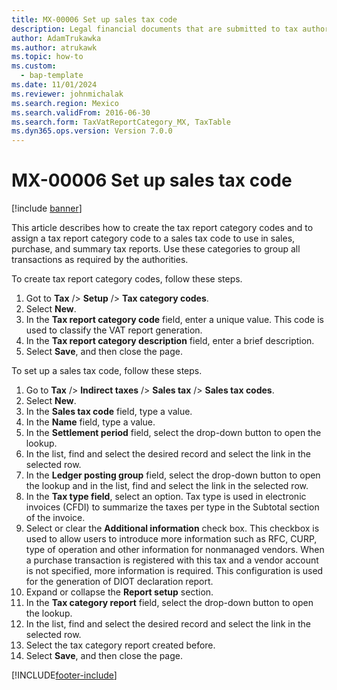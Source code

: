 ```yaml
---
title: MX-00006 Set up sales tax code
description: Legal financial documents that are submitted to tax authorities in Mexico must contain different types of tax registration IDs and other related information.
author: AdamTrukawka
ms.author: atrukawk
ms.topic: how-to
ms.custom: 
  - bap-template
ms.date: 11/01/2024
ms.reviewer: johnmichalak
ms.search.region: Mexico
ms.search.validFrom: 2016-06-30
ms.search.form: TaxVatReportCategory_MX, TaxTable
ms.dyn365.ops.version: Version 7.0.0
---
```


# MX-00006 Set up sales tax code

[!include [banner](../../includes/banner.md)]

This article describes how to create the tax report category codes and to assign a tax report category code to a sales tax code to use in sales, purchase, and summary tax reports. Use these categories to group all transactions as required by the authorities.

To create tax report category codes, follow these steps.

1. Got to **Tax** /> **Setup** /> **Tax category codes**.
1. Select **New**.
1. In the **Tax report category code** field, enter a unique value. This code is used to classify the VAT report generation.
1. In the **Tax report category description** field, enter a brief description.
1. Select **Save**, and then close the page.

To set up a sales tax code, follow these steps.

1. Go to **Tax** /> **Indirect taxes** /> **Sales tax** /> **Sales tax codes**.
1. Select **New**.
1. In the **Sales tax code** field, type a value.
1. In the **Name** field, type a value.
1. In the **Settlement period** field, select the drop-down button to open the lookup.
1. In the list, find and select the desired record and select the link in the selected row.
1. In the **Ledger posting group** field, select the drop-down button to open the lookup and in the list, find and select the link in the selected row.
1. In the **Tax type field**, select an option. Tax type is used in electronic invoices (CFDI) to summarize the taxes per type in the Subtotal section of the invoice.
1. Select or clear the **Additional information** check box. This checkbox is used to allow users to introduce more information such as RFC, CURP, type of operation and other information for nonmanaged vendors. When a purchase transaction is registered with this tax and a vendor account is not specified, more information is required. This configuration is used for the generation of DIOT declaration report.
1. Expand or collapse the **Report setup** section.
1. In the **Tax category report** field, select the drop-down button to open the lookup.
1. In the list, find and select the desired record and select the link in the selected row.
1. Select the tax category report created before.
1. Select **Save**, and then close the page.

[!INCLUDE[footer-include](../../../includes/footer-banner.md)]
